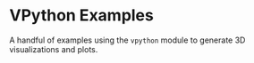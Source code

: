 # VPython Examples

A handful of examples using the `vpython` module to generate 3D visualizations and plots.
